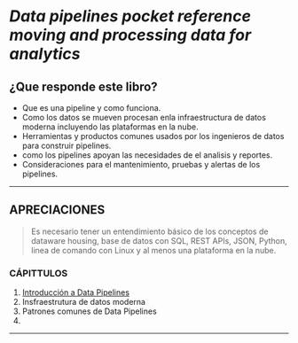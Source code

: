 # ***Data pipelines pocket reference moving and processing data for analytics***
## **¿Que responde este libro?**
- Que es una pipeline y como funciona.
- Como los datos se mueven procesan enla infraestructura de datos moderna incluyendo las plataformas en la nube.
- Herramientas y productos comunes usados por los ingenieros de datos para construir pipelines.
- como los pipelines apoyan las necesidades de el analisis y reportes.
- Consideraciones para el mantenimiento, pruebas y alertas de los pipelines.
---
## APRECIACIONES
> Es necesario tener un entendimiento básico de los conceptos de dataware housing, base de datos con SQL, REST APIs, JSON, Python, linea de comando con Linux y al menos una plataforma en la nube.
### CÁPITTULOS
1. [Introducción a Data Pipelines](Cap1)
2. Insfraestrutura de datos moderna
3. Patrones comunes de Data Pipelines
4. 
---
